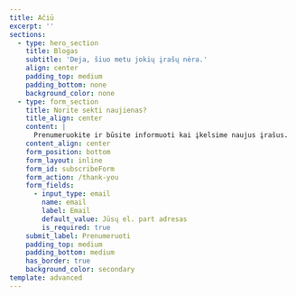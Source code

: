 ```yaml
---
title: Ačiū
excerpt: ''
sections:
  - type: hero_section
    title: Blogas
    subtitle: 'Deja, šiuo metu jokių įrašų nėra.'
    align: center
    padding_top: medium
    padding_bottom: none
    background_color: none
  - type: form_section
    title: Norite sekti naujienas?
    title_align: center
    content: |
      Prenumeruokite ir būsite informuoti kai įkelsime naujus įrašus.
    content_align: center
    form_position: bottom
    form_layout: inline
    form_id: subscribeForm
    form_action: /thank-you
    form_fields:
      - input_type: email
        name: email
        label: Email
        default_value: Jūsų el. part adresas
        is_required: true
    submit_label: Prenumeruoti
    padding_top: medium
    padding_bottom: medium
    has_border: true
    background_color: secondary
template: advanced
---
```

